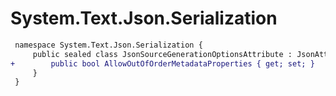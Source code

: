 # System.Text.Json.Serialization

``` diff
 namespace System.Text.Json.Serialization {
     public sealed class JsonSourceGenerationOptionsAttribute : JsonAttribute {
+        public bool AllowOutOfOrderMetadataProperties { get; set; }
     }
 }
```
